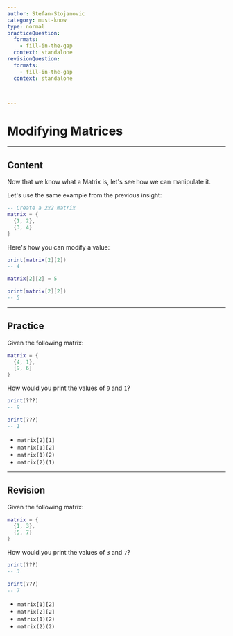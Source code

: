 ```yaml
---
author: Stefan-Stojanovic
category: must-know
type: normal
practiceQuestion:
  formats:
    - fill-in-the-gap
  context: standalone
revisionQuestion:
  formats:
    - fill-in-the-gap
  context: standalone



---
```


# Modifying Matrices

---
## Content

Now that we know what a Matrix is, let's see how we can manipulate it.

Let's use the same example from the previous insight:
```lua
-- Create a 2x2 matrix
matrix = {
  {1, 2},
  {3, 4}
}
```

Here's how you can modify a value:
```lua
print(matrix[2][2])
-- 4

matrix[2][2] = 5

print(matrix[2][2])
-- 5
```

---

## Practice

Given the following matrix:
```lua
matrix = {
  {4, 1},
  {9, 6}
}
```

How would you print the values of `9` and `1`?
```lua
print(???)
-- 9

print(???)
-- 1
```

- `matrix[2][1]`
- `matrix[1][2]`
- `matrix(1)(2)`
- `matrix(2)(1)`


---
## Revision

Given the following matrix:
```lua
matrix = {
  {1, 3},
  {5, 7}
}
```

How would you print the values of `3` and `7`?
```lua
print(???)
-- 3

print(???)
-- 7
```

- `matrix[1][2]`
- `matrix[2][2]`
- `matrix(1)(2)`
- `matrix(2)(2)`